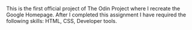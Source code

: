 This is the first official project of The Odin Project where I recreate the Google Homepage.
After I completed this assignment I have required the following skills: HTML, CSS, Developer tools.